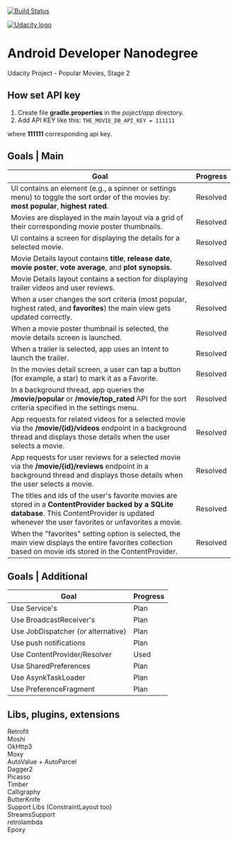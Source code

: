 [![Build Status](https://travis-ci.org/Mahtalitet/udacity-project2.svg?branch=master)](https://travis-ci.org/Mahtalitet/udacity-project2)

[![Udacity logo](https://s3-us-west-1.amazonaws.com/udacity-content/images/reviews/twitter-thumbnail-neutral.png)](https://review.udacity.com/#!/reviews/816585/shared)

# Android Developer Nanodegree
Udacity Project - Popular Movies, Stage 2

## How set API key
1. Create file **gradle.properties** in the _poject/app_ directory.
2. Add API KEY like this:
`THE_MOVIE_DB_API_KEY = 111111`

where **111111** corresponding api key.

## Goals | Main
Goal | Progress
------------ | -------------
UI contains an element (e.g., a spinner or settings menu) to toggle the sort order of the movies by: **most popular**, **highest rated**. | Resolved
Movies are displayed in the main layout via a grid of their corresponding movie poster thumbnails. | Resolved
UI contains a screen for displaying the details for a selected movie. | Resolved
Movie Details layout contains **title**, **release date**, **movie poster**, **vote average**, and **plot synopsis**. | Resolved
Movie Details layout contains a section for displaying trailer videos and user reviews. | Resolved
When a user changes the sort criteria (most popular, highest rated, and **favorites**) the main view gets updated correctly. | Resolved
When a movie poster thumbnail is selected, the movie details screen is launched. | Resolved
When a trailer is selected, app uses an Intent to launch the trailer. | Resolved
In the movies detail screen, a user can tap a button (for example, a star) to mark it as a Favorite. | Resolved
In a background thread, app queries the **/movie/popular** or **/movie/top_rated** API for the sort criteria specified in the settings menu. | Resolved
App requests for related videos for a selected movie via the **/movie/{id}/videos** endpoint in a background thread and displays those details when the user selects a movie. | Resolved
App requests for user reviews for a selected movie via the **/movie/{id}/reviews** endpoint in a background thread and displays those details when the user selects a movie. | Resolved
The titles and ids of the user's favorite movies are stored in a **ContentProvider backed by a SQLite database**. This ContentProvider is updated whenever the user favorites or unfavorites a movie. | Resolved
When the "favorites" setting option is selected, the main view displays the entire favorites collection based on movie ids stored in the ContentProvider. | Resolved

## Goals | Additional
Goal | Progress
------------ | -------------
Use Service's | Plan
Use BroadcastReceiver's | Plan
Use JobDispatcher (or alternative) | Plan
Use push notifications | Plan
Use ContentProvider/Resolver | Used
Use SharedPreferences | Plan
Use AsynkTaskLoader | Plan
Use PreferenceFragment | Plan

## Libs, plugins, extensions
Retrofit</br>
Moshi</br>
OkHttp3</br>
Moxy</br>
AutoValue + AutoParcel</br>
Dagger2</br>
Picasso</br>
Timber</br>
Calligraphy</br>
ButterKnife</br>
Support Libs (ConstraintLayout too)</br>
StreamsSupport</br>
retrolambda</br>
Epoxy</br>
